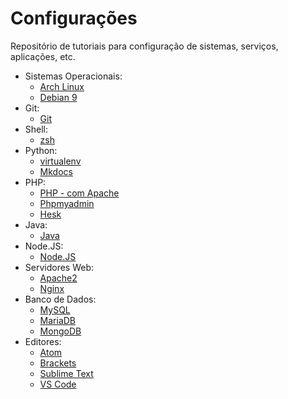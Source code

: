 Configurações
=============

Repositório de tutoriais para configuração de sistemas, serviços, aplicações, etc.

- Sistemas Operacionais:
	- [Arch Linux](mds/sistemas-operacionais/arch-linux.md)
	- [Debian 9](mds/sistemas-operacionais/debian9.md)
- Git:
	- [Git](mds/git/git.md)
- Shell:
	- [zsh](mds/shell/zsh.md)
- Python:
	- [virtualenv](mds/python/virtualenv.md)
	- [Mkdocs](mds/python/mkdocs.md)
- PHP:
	- [PHP - com Apache](mds/php/php-apache.md)
	- [Phpmyadmin](mds/php/phpmyadmin.md)
	- [Hesk](mds/php/hesk.md)
- Java:
	- [Java](mds/java/jre.md)
- Node.JS:
	- [Node.JS](mds/nodejs/nodejs.md)
- Servidores Web:
	- [Apache2](mds/servidores-web/apache.md)
	- [Nginx](mds/servidores-web/nginx.md)
- Banco de Dados:
	- [MySQL](mds/banco-de-dados/mysql.md)
	- [MariaDB](mds/banco-de-dados/mariadb.md)
	- [MongoDB](mds/banco-de-dados/mongodb.md)
- Editores:
	- [Atom](mds/editores-de-codigo/atom.md)
	- [Brackets](mds/editores-de-codigo/brackets.md)
	- [Sublime Text](mds/editores-de-codigo/sublime-text.md)
	- [VS Code](mds/editores-de-codigo/vs-code.md)
